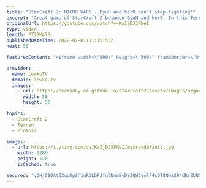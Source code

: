 ```yaml
---
title: "StarCraft 2: MICRO WARS - ByuN and herO can't stop fighting!"
excerpt: "Great game of StarCraft 2 between ByuN and herO. In this Terran versus Protoss on Waterfall, one of the new maps, we watch two pro gamers face off in non-stop aggression.  Rogue vs herO: https://youtu.be/rqFbx1bdKgA ByuN vs Creator: https://youtu.be/TNrl1eXuAdg  Support my work on Patreon: https://www.patreon.com/lowkotv"
originalUrl: https://youtube.com/watch?v=KaIjDJ3FNeI
type: video
length: PT28M47S
publishedDateTime: 2022-07-01T11:15:55Z
heat: 50

featuredContent: "<iframe width=\"800\" height=\"500\" frameborder=\"0\" src=\"https://www.youtube.com/embed/KaIjDJ3FNeI\" allow=\"accelerometer; autoplay; encrypted-media; gyroscope; picture-in-picture\" allowfullscreen></iframe>"

provider:
  name: LowkoTV
  domain: lowko.tv
  images:
    - url: https://everyday-cc.github.io/starcraft2/assets/images/organizations/lowko.tv-50x50.jpg
      width: 50
      height: 50

topics:
  - StarCraft 2
  - Terran
  - Protoss

images:
  - url: https://i.ytimg.com/vi/KaIjDJ3FNeI/maxresdefault.jpg
    width: 1280
    height: 720
    isCached: true

secured: "yGHjO1OAtZXmUKpSh1uR3LbFJfu5NnmEyDYJQWJyolF4cOT8NezS94dRrZbNQhfaszin3106PjvJ8u8DlHsqPS/s/2lqbNRaZ5+s4X6JZV+sKuOyc8QuPuL26u8t9ph0y3XlE3OB91B7tCRogmTmv4+ekFpf/JY0X5r2oFe9oswQ8ULAmEfd2iZHhVSklJBv48nj8dEGsdQmZxRezeSiodqMlythY8RGlD9wHPDVegrzRsR0W6+KveoRgzjdmPbjP0+/KTy+TiERwAttgIL20/rInEkTV5K0ZMfD7IeaGmkY+SiO7eWatYxLtdCpCBIq8a0IQy/bf2kngUhbRZ/jSk30NM4bn/Hbk0d54S2r8+qG9cFFoQOXOr1rzolr2+33zv4CuC5LNyQcu4b80FV2xGJ9UqyzEDVPaTo/aKxXJQU=;o/OuNS4HT0JDgpr1sT8YJQ=="
---
```


